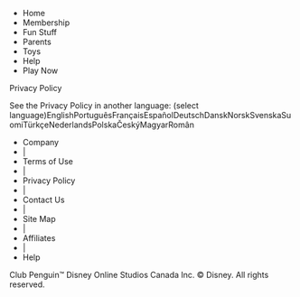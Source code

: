 *   Home
*   Membership
*   Fun Stuff
*   Parents
*   Toys
*   Help
*   Play Now

Privacy Policy

See the Privacy Policy in another language: (select language)EnglishPortuguêsFrançaisEspañolDeutschDanskNorskSvenskaSuomiTürkçeNederlandsPolskaČeskýMagyarRomân

*   Company
*   |
*   Terms of Use
*   |
*   Privacy Policy
*   |
*   Contact Us
*   |
*   Site Map
*   |
*   Affiliates
*   |
*   Help

Club Penguin™ Disney Online Studios Canada Inc. © Disney. All rights reserved.